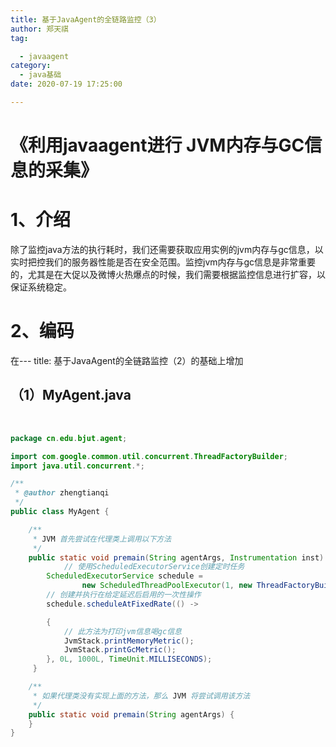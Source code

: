 ```yaml
---
title: 基于JavaAgent的全链路监控（3）
author: 郑天祺
tag:

  - javaagent
category:
  - java基础
date: 2020-07-19 17:25:00

---
```


# 《利用javaagent进行 JVM内存与GC信息的采集》

# 1、介绍

​		除了监控java方法的执行耗时，我们还需要获取应用实例的jvm内存与gc信息，以实时把控我们的服务器性能是否在安全范围。监控jvm内存与gc信息是非常重要的，尤其是在大促以及微博火热爆点的时候，我们需要根据监控信息进行扩容，以保证系统稳定。

# 2、编码

在---
title: 基于JavaAgent的全链路监控（2）的基础上增加

## （1）MyAgent.java

​		

```java
package cn.edu.bjut.agent;

import com.google.common.util.concurrent.ThreadFactoryBuilder;
import java.util.concurrent.*;

/**
 * @author zhengtianqi
 */
public class MyAgent {

    /**
     * JVM 首先尝试在代理类上调用以下方法
     */
    public static void premain(String agentArgs, Instrumentation inst) {
            // 使用ScheduledExecutorService创建定时任务
        ScheduledExecutorService schedule =
                new ScheduledThreadPoolExecutor(1, new ThreadFactoryBuilder().setNameFormat("scheduled-%d").build());
        // 创建并执行在给定延迟后启用的一次性操作
        schedule.scheduleAtFixedRate(() ->

        {
            // 此方法为打印jvm信息喝gc信息
            JvmStack.printMemoryMetric();
            JvmStack.printGcMetric();
        }, 0L, 1000L, TimeUnit.MILLISECONDS);
     }

    /**
     * 如果代理类没有实现上面的方法，那么 JVM 将尝试调用该方法
     */
    public static void premain(String agentArgs) {
    }
}
```

